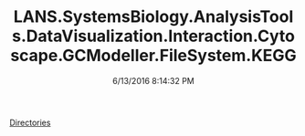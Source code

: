 ﻿---
title: LANS.SystemsBiology.AnalysisTools.DataVisualization.Interaction.Cytoscape.GCModeller.FileSystem.KEGG
date: 6/13/2016 8:14:32 PM
---

[Directories](T-LANS.SystemsBiology.AnalysisTools.DataVisualization.Interaction.Cytoscape.GCModeller.FileSystem.KEGG.Directories.html)
